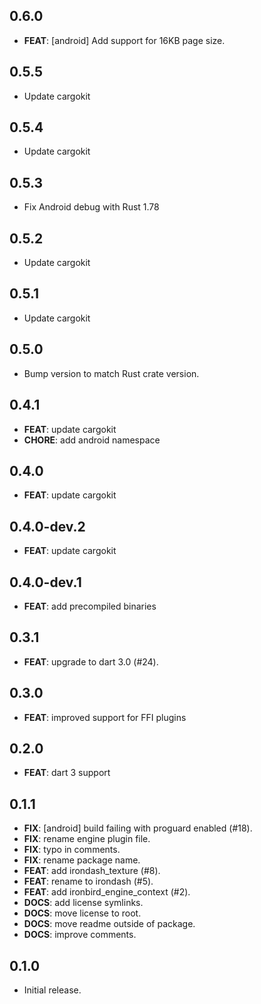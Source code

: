 ## 0.6.0

- **FEAT**: [android] Add support for 16KB page size.

## 0.5.5

- Update cargokit

## 0.5.4

- Update cargokit

## 0.5.3

- Fix Android debug with Rust 1.78

## 0.5.2

- Update cargokit

## 0.5.1

- Update cargokit

## 0.5.0

- Bump version to match Rust crate version.

## 0.4.1

- **FEAT**: update cargokit
- **CHORE**: add android namespace

## 0.4.0

- **FEAT**: update cargokit

## 0.4.0-dev.2

- **FEAT**: update cargokit

## 0.4.0-dev.1

- **FEAT**: add precompiled binaries

## 0.3.1

 - **FEAT**: upgrade to dart 3.0  (#24).

## 0.3.0

- **FEAT**: improved support for FFI plugins

## 0.2.0

  - **FEAT**: dart 3 support

## 0.1.1

 - **FIX**: [android] build failing with proguard enabled (#18).
 - **FIX**: rename engine plugin file.
 - **FIX**: typo in comments.
 - **FIX**: rename package name.
 - **FEAT**: add irondash_texture (#8).
 - **FEAT**: rename to irondash (#5).
 - **FEAT**: add ironbird_engine_context (#2).
 - **DOCS**: add license symlinks.
 - **DOCS**: move license to root.
 - **DOCS**: move readme outside of package.
 - **DOCS**: improve comments.

## 0.1.0

* Initial release.

